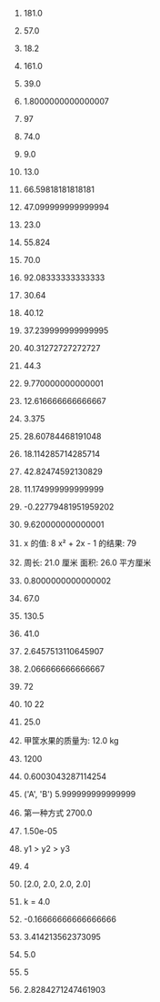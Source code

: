 
1. 181.0

2. 57.0

3. 18.2

4. 161.0

5. 39.0

6. 1.8000000000000007

7. 97

8. 74.0

9. 9.0

10. 13.0

11. 66.59818181818181

12. 47.099999999999994

13. 23.0

14. 55.824

15. 70.0

16. 92.08333333333333

17. 30.64

18. 40.12

19. 37.239999999999995

20. 40.31272727272727

21. 44.3

22. 9.770000000000001

23. 12.616666666666667

24. 3.375

25. 28.60784468191048

26. 18.114285714285714

27. 42.82474592130829

28. 11.174999999999999

29. -0.22779481951959202

30. 9.620000000000001

31. x 的值: 8
x² + 2x - 1 的结果: 79

32. 周长: 21.0 厘米
面积: 26.0 平方厘米

33. 0.8000000000000002

34. 67.0

35. 130.5

36. 41.0

37. 2.6457513110645907

38. 2.066666666666667

39. 72

40. 10 22

41. 25.0

42. 甲筐水果的质量为: 12.0 kg

43. 1200

44. 0.6003043287114254

45. ('A', 'B') 5.999999999999999

46. 第一种方式 2700.0

47. 1.50e-05

48. y1 > y2 > y3

49. 4

50. [2.0, 2.0, 2.0, 2.0]

51. k = 4.0

52. -0.16666666666666666

53. 3.414213562373095

54. 5.0

55. 5

56. 2.8284271247461903


